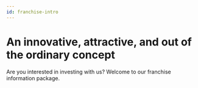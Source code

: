 ```yaml
---
id: franchise-intro
---
```


# An innovative, attractive, and out of the ordinary concept

Are you interested in investing with us? Welcome to our franchise information package.
